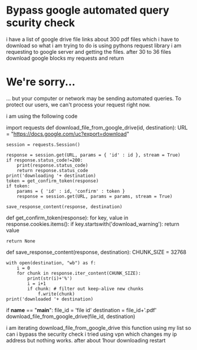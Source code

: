 
# Bypass google automated query scurity check

i have a list of google drive file links about 300 pdf files which i have to download
so what i am trying to do is using pythons request library i am requesting to google server and getting the files.
after 30 to 36 files download google blocks my requests and return
<h1>We're sorry...</h1><p>... but your computer or network may be sending automated queries. To protect our users, we can't process your request right now.</p>

i am using the following code

import requests
def download_file_from_google_drive(id, destination):
    URL = "https://docs.google.com/uc?export=download"

    session = requests.Session()

    response = session.get(URL, params = { 'id' : id }, stream = True)
    if response.status_code!=200:
        print(response.status_code)
        return response.status_code
    print('downloading '+ destination)
    token = get_confirm_token(response)
    if token:
        params = { 'id' : id, 'confirm' : token }
        response = session.get(URL, params = params, stream = True)

    save_response_content(response, destination)    

def get_confirm_token(response):
    for key, value in response.cookies.items():
        if key.startswith('download_warning'):
            return value

    return None

def save_response_content(response, destination):
    CHUNK_SIZE = 32768

    with open(destination, "wb") as f:
        i = 0
        for chunk in response.iter_content(CHUNK_SIZE):
            print(str(i)+'%')
            i = i+1
            if chunk: # filter out keep-alive new chunks
                f.write(chunk)
    print('downloaded '+ destination)
    

if __name__ == "__main__":
    file_id = 'file id'
    destination = file_id+'.pdf'
    download_file_from_google_drive(file_id, destination)



i am iterating download_file_from_google_drive this function using my list
so can i bypass the security check
i tried using vpn which changes my ip address but nothing works.
after about 1hour downloading restart

        